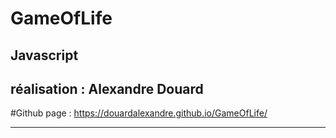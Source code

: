 
# GameOfLife
## Javascript

## réalisation  : Alexandre Douard

#Github page : https://douardalexandre.github.io/GameOfLife/



___

